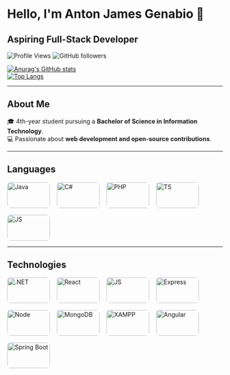 # Hello, I'm Anton James Genabio 👋

## Aspiring Full-Stack Developer

![Profile Views](https://komarev.com/ghpvc/?username=Javabutdif&style=flat-square)
![GitHub followers](https://img.shields.io/github/followers/Javabutdif?label=Followers&style=social)

[![Anurag's GitHub stats](https://github-readme-stats.vercel.app/api?username=Javabutdif&show_icons=true&theme=radical)](https://github.com/anuraghazra/github-readme-stats)  
[![Top Langs](https://github-readme-stats.vercel.app/api/top-langs/?username=Javabutdif&layout=compact&theme=radical)](https://github.com/anuraghazra/github-readme-stats)

---

## About Me  

🎓 4th-year student pursuing a **Bachelor of Science in Information Technology**.  
💻 Passionate about **web development and open-source contributions**.  

---
## Languages

<div style="display: flex; gap: 16px; align-items: center; flex-wrap: wrap;">
  <img src="https://github.com/Javabutdif/Javabutdif/assets/116171287/f4eae50b-1003-4f3a-b01c-b8b152ae8447" alt="Java" style="width: 100px; height: 60px; object-fit: cover; border-radius: 8px;" />
  <img src="https://github.com/Javabutdif/Javabutdif/assets/116171287/5ed2e8f2-90d1-4608-8a67-7a673bb6e879" alt="C#" style="width: 100px; height: 60px; object-fit: cover; border-radius: 8px;" />
  <img src="https://github.com/Javabutdif/Javabutdif/assets/116171287/0c526a34-86c8-4cab-b8a1-74000527d302" alt="PHP" style="width: 100px; height: 60px; object-fit: cover; border-radius: 8px;" />
  <img src="https://github.com/user-attachments/assets/9465c7f8-5f9e-4e5a-bc3a-72d7c37a45d3" alt="TS" style="width: 100px; height: 60px; object-fit: cover; border-radius: 8px;" />
  <img src="https://github.com/user-attachments/assets/d7b73285-7e40-4805-82ba-c1435b18351e" alt="JS" style="width: 100px; height: 60px; object-fit: cover; border-radius: 8px;" />
</div>

---

## Technologies

<div style="display: flex; gap: 16px; align-items: center; flex-wrap: wrap;">
  <img src="https://github.com/user-attachments/assets/e0085f32-6914-47cd-8ef4-d7743846a45e" alt=".NET" style="width: 100px; height: 60px; object-fit: cover; border-radius: 8px;" />
  <img src="https://github.com/user-attachments/assets/42e151eb-6df5-41e7-b7ab-17fd07c328dd" alt="React" style="width: 100px; height: 60px; object-fit: cover; border-radius: 8px;" />
  <img src="https://github.com/user-attachments/assets/0d43f2f5-f0e6-4508-84aa-50f5f3bf9d94" alt="JS" style="width: 100px; height: 60px; object-fit: cover; border-radius: 8px;" />
  <img src="https://github.com/user-attachments/assets/4867fed4-dc1d-432c-9f2d-e4ab8ca57fc4" alt="Express" style="width: 100px; height: 60px; object-fit: cover; border-radius: 8px;" />
  <img src="https://github.com/user-attachments/assets/c8161f44-af35-4c36-a127-68b1205379d1" alt="Node" style="width: 100px; height: 60px; object-fit: cover; border-radius: 8px;" />
  <img src="https://github.com/user-attachments/assets/edecd045-2eb2-4b94-b92c-91b17b29d29b" alt="MongoDB" style="width: 100px; height: 60px; object-fit: cover; border-radius: 8px;" />
  <img src="https://github.com/user-attachments/assets/09d1be97-c967-4669-a0b5-f508e3725189" alt="XAMPP" style="width: 100px; height: 60px; object-fit: cover; border-radius: 8px;" />
  <img src="https://github.com/user-attachments/assets/0ba3547f-1613-4866-8761-e188fd143ce6" alt="Angular" style="width: 100px; height: 60px; object-fit: cover; border-radius: 8px;" />
  <img src="https://github.com/user-attachments/assets/116171287/53d9d518-173c-4e69-95ec-6044b4476d7e" alt="Spring Boot" style="width: 100px; height: 60px; object-fit: cover; border-radius: 8px;" />
</div>


